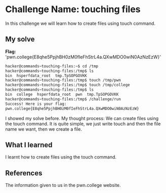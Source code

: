 # Challenge Name: touching files
In this challenge we will learn how to create files using touch command.
## My solve
**Flag:** 'pwn.college{E8qhe5PpjhBH0zM0fIeFhStrL4a.QXwMDO0wiN0AzNzEzW}'
```bash
hacker@commands~touching-files:~$ cd /tmp
hacker@commands~touching-files:/tmp$ ls
bin  hsperfdata_root  tmp.TpSOPGOVKK
hacker@commands~touching-files:/tmp$ touch /tmp/pwn
hacker@commands~touching-files:/tmp$ touch /tmp/college
hacker@commands~touching-files:/tmp$ ls
bin  college  hsperfdata_root  pwn  tmp.TpSOPGOVKK
hacker@commands~touching-files:/tmp$ /challenge/run
Success! Here is your flag:
pwn.college{E8qhe5PpjhBH0zM0fIeFhStrL4a.QXwMDO0wiN0AzNzEzW}
```

I showed my solve before.
My thought process: We can create files using the touch command.
It is quite simple, we just write touch and then the file name we want, then we create a file.

## What I learned
I learnt how to create files using the touch command.
## References
The information given to us in the pwn.college website.
